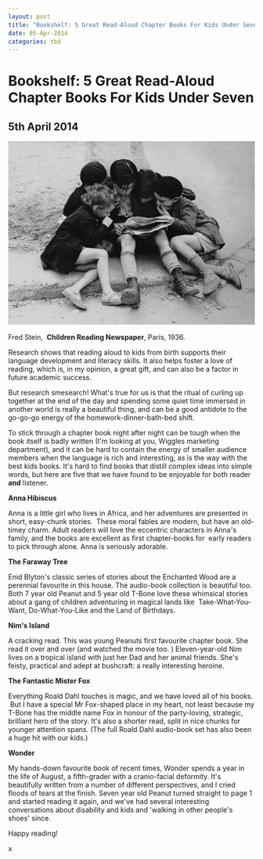 ```yaml
---
layout: post
title: "Bookshelf: 5 Great Read-Aloud Chapter Books For Kids Under Seven"
date: 05-Apr-2014
categories: tbd
---
```


# Bookshelf: 5 Great Read-Aloud Chapter Books For Kids Under Seven

## 5th April 2014

<img class="photo-horiz" src="/images/2014/04/stein.jpg" />

Fred Stein,   **Children Reading Newspaper**, Paris, 1936.

Research shows that reading aloud to kids from birth supports their language development and literacy skills. It also helps foster a love of reading, which is, in my opinion, a great gift, and can also be a factor in future academic success.

But research smesearch! What's true for us is that the ritual of curling up together at the end of the day and spending some quiet time immersed in another world is really a beautiful thing, and can be a good antidote to the go-go-go energy of the homework-dinner-bath-bed shift.

To stick through a chapter book night after night can be tough when the book itself is badly written (I'm looking at you, Wiggles marketing department), and it can be hard to contain the energy of smaller audience members when the language is rich and interesting, as is the way with the best kids books. It's hard to find books that distill complex ideas into simple words, but here are five that we have found to be enjoyable for both reader **and** listener.

**Anna Hibiscus**

Anna is a little girl who lives in Africa, and her adventures are presented in short, easy-chunk stories.  These moral fables are modern, but have an old-timey charm. Adult readers will love the eccentric characters in Anna's family, and the books are excellent as first chapter-books for  early readers to pick through alone. Anna is seriously adorable.

**The Faraway Tree**

Enid Blyton's classic series of stories about the Enchanted Wood are a perennial favourite in this house. The audio-book collection is beautiful too. Both 7 year old Peanut and 5 year old T-Bone love these whimsical stories about a gang of children adventuring in magical lands like  Take-What-You-Want, Do-What-You-Like and the Land of Birthdays.

**Nim's Island**

A cracking read. This was young Peanuts first favourite chapter book. She read it over and over (and watched the movie too. ) Eleven-year-old Nim lives on a tropical island with just her Dad and her animal friends. She's feisty, practical and adept at bushcraft: a really interesting heroine.

**The Fantastic Mister Fox**

Everything Roald Dahl touches is magic, and we have loved all of his books.  But I have a special Mr Fox-shaped place in my heart, not least because my T-Bone has the middle name Fox in honour of the party-loving, strategic, brilliant hero of the story. It's also a shorter read, split in nice chunks for younger attention spans. (The full Roald Dahl audio-book set has also been a huge hit with our kids.)

**Wonder**

My hands-down favourite book of recent times, Wonder spends a year in the life of August, a fifth-grader with a cranio-facial deformity. It's beautifully written from a number of different perspectives, and I cried floods of tears at the finish. Seven year old Peanut turned straight to page 1 and started reading it again, and we've had several interesting conversations about disability and kids and 'walking in other people's shoes' since.

Happy reading!

x

 
